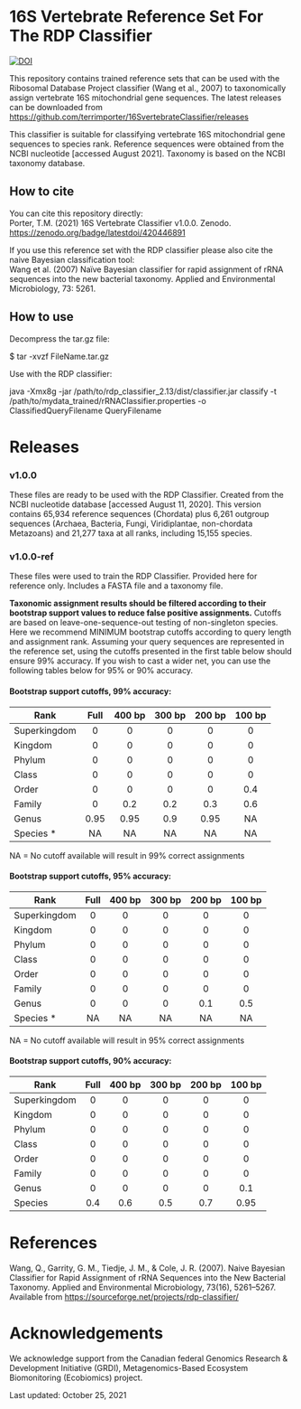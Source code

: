 # 16S Vertebrate Reference Set For The RDP Classifier 

[![DOI](https://zenodo.org/badge/420446891.svg)](https://zenodo.org/badge/latestdoi/420446891)  

This repository contains trained reference sets that can be used with the Ribosomal Database Project classifier (Wang et al., 2007) to taxonomically assign vertebrate 16S mitochondrial gene sequences.  The latest releases can be downloaded from https://github.com/terrimporter/16SvertebrateClassifier/releases

This classifier is suitable for classifying vertebrate 16S mitochondrial gene sequences to species rank.  Reference sequences were obtained from the NCBI nucleotide [accessed August 2021].  Taxonomy is based on the NCBI taxonomy database.

## How to cite

You can cite this repository directly:  
Porter, T.M. (2021) 16S Vertebrate Classifier v1.0.0. Zenodo. https://zenodo.org/badge/latestdoi/420446891  

If you use this reference set with the RDP classifier please also cite the naive Bayesian classification tool:  
Wang et al. (2007) Naïve Bayesian classifier for rapid assignment of rRNA sequences into the new bacterial taxonomy. Applied and Environmental Microbiology, 73: 5261.

## How to use

Decompress the tar.gz file:

$ tar -xvzf FileName.tar.gz

Use with the RDP classifier:

java -Xmx8g -jar /path/to/rdp_classifier_2.13/dist/classifier.jar classify -t /path/to/mydata_trained/rRNAClassifier.properties -o ClassifiedQueryFilename QueryFilename

# Releases

### v1.0.0

These files are ready to be used with the RDP Classifier.  Created from the NCBI nucleotide database [accessed August 11, 2020].  This version contains 65,934 reference sequences (Chordata) plus 6,261 outgroup sequences (Archaea, Bacteria, Fungi, Viridiplantae, non-chordata Metazoans)  and 21,277 taxa at all ranks, including 15,155 species.

### v1.0.0-ref

These files were used to train the RDP Classifier.  Provided here for reference only.  Includes a FASTA file and a taxonomy file.

**Taxonomic assignment results should be filtered according to their bootstrap support values to reduce false positive assignments.**  Cutoffs are based on leave-one-sequence-out testing of non-singleton species. Here we recommend MINIMUM bootstrap cutoffs according to query length and assignment rank.  Assuming your query sequences are represented in the reference set, using the cutoffs presented in the first table below should ensure 99% accuracy.  If you wish to cast a wider net, you can use the following tables below for 95% or 90% accuracy.

#### Bootstrap support cutoffs, 99% accuracy:

Rank | Full | 400 bp | 300 bp | 200 bp | 100 bp
--- |:---:|:---:|:---:|:---:|:---:
Superkingdom | 0 | 0 | 0 | 0 | 0
Kingdom | 0 | 0 | 0 | 0 | 0
Phylum | 0 | 0 | 0 | 0 | 0
Class | 0 | 0 | 0 | 0 | 0 
Order | 0 | 0 | 0 | 0 | 0.4 
Family | 0 | 0.2 | 0.2 | 0.3 | 0.6 
Genus | 0.95 | 0.95 | 0.9 | 0.95 | NA 
Species * | NA | NA | NA | NA | NA 

NA = No cutoff available will result in 99% correct assignments

#### Bootstrap support cutoffs, 95% accuracy:

Rank | Full | 400 bp | 300 bp | 200 bp | 100 bp
--- |:---:|:---:|:---:|:---:|:---:
Superkingdom | 0 | 0 | 0 | 0 | 0
Kingdom | 0 | 0 | 0 | 0 | 0
Phylum | 0 | 0 | 0 | 0 | 0
Class | 0 | 0 | 0 | 0 | 0
Order | 0 | 0 | 0 | 0 | 0 
Family | 0 | 0 | 0 | 0 | 0 
Genus | 0 | 0 | 0 | 0.1 | 0.5   
Species * | NA | NA | NA | NA | NA 

NA = No cutoff available will result in 95% correct assignments

#### Bootstrap support cutoffs, 90% accuracy:

Rank | Full | 400 bp | 300 bp | 200 bp | 100 bp
--- |:---:|:---:|:---:|:---:|:---:
Superkingdom | 0 | 0 | 0 | 0 | 0
Kingdom | 0 | 0 | 0 | 0 | 0
Phylum | 0 | 0 | 0 | 0 | 0
Class | 0 | 0 | 0 | 0 | 0
Order | 0 | 0 | 0 | 0 | 0 
Family | 0 | 0 | 0 | 0 | 0 
Genus | 0 | 0 | 0 | 0 | 0.1 
Species | 0.4 | 0.6 | 0.5 | 0.7 | 0.95    

# References

Wang, Q., Garrity, G. M., Tiedje, J. M., & Cole, J. R. (2007). Naive Bayesian Classifier for Rapid Assignment of rRNA Sequences into the New Bacterial Taxonomy. Applied and Environmental Microbiology, 73(16), 5261–5267. Available from https://sourceforge.net/projects/rdp-classifier/

# Acknowledgements

We acknowledge support from the Canadian federal Genomics Research & Development Initiative (GRDI), Metagenomics-Based Ecosystem Biomonitoring (Ecobiomics) project.

Last updated: October 25, 2021
